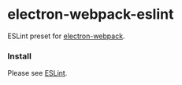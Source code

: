 # electron-webpack-eslint

ESLint preset for [electron-webpack](https://github.com/electron-userland/electron-webpack).

### Install

Please see [ESLint](https://webpack.electron.build/languages-and-frameworks#eslint).